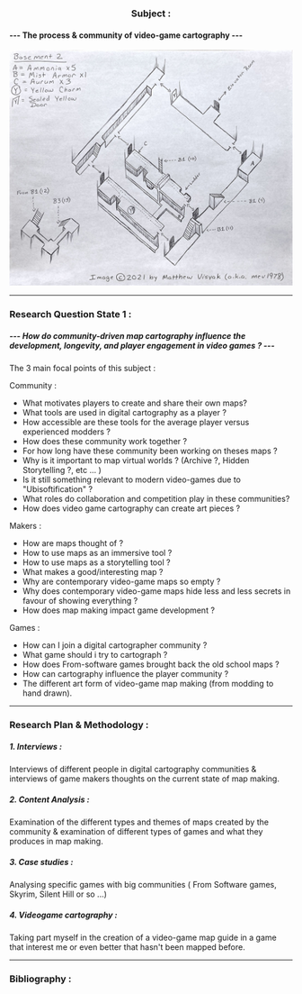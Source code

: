 <h3 style= "text-align: center;"> Subject : </h3>

#### --- The process & community of video-game cartography ---

![alt text](img/in-gamefaqs-by-matthew-visyak-for-breath-of-fire-iv-castle-basement-2.jpg)

---
### Research Question State 1 :

##### --- How do community-driven map cartography influence the development, longevity, and player engagement in video games ? ---

The 3 main focal points of this subject : 

Community :

- What motivates players to create and share their own maps?
- What tools are used in digital cartography as a player ?
- How accessible are these tools for the average player versus experienced modders ?
- How does these community work together ?
- For how long have these community been working on theses maps ?
- Why is it important to map virtual worlds ? (Archive ?, Hidden Storytelling ?, etc ... )
- Is it still something relevant to modern video-games due to "Ubisoftification" ?
- What roles do collaboration and competition play in these communities?
- How does video game cartography can create art pieces ?

Makers :

- How are maps thought of ?
- How to use maps as an immersive tool ?
- How to use maps as a storytelling tool ?
- What makes a good/interesting map ?
- Why are contemporary video-game maps so empty ?
- Why does contemporary video-game maps hide less and less secrets in favour of showing everything ?
- How does map making impact game development ?

Games :

- How can I join a digital cartographer community ?
- What game should i try to cartograph ?
- How does From-software games brought back the old school maps ?
- How can cartography influence the player community ?
- The different art form of video-game map making (from modding to hand drawn).

---
### Research Plan & Methodology :

##### 1. Interviews : 
Interviews of different people in digital cartography communities & interviews of game makers thoughts on the current state of map making.

##### 2. Content Analysis : 
Examination of the different types and themes of maps created by the community & examination of different types of games and what they produces in map making.

##### 3. Case studies :
Analysing specific games with big communities ( From Software games, Skyrim, Silent Hill or so ...)

##### 4. Videogame cartography : 
Taking part myself in the creation of a video-game map guide in a game that interest me or even better that hasn't been mapped before.


---

### Bibliography :

